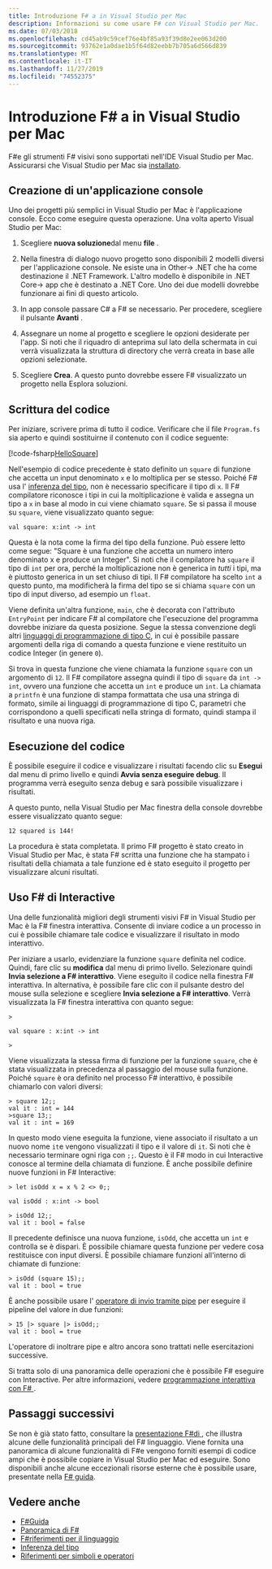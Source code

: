 ```yaml
---
title: Introduzione F# a in Visual Studio per Mac
description: Informazioni su come usare F# con Visual Studio per Mac.
ms.date: 07/03/2018
ms.openlocfilehash: cd45ab9c59cef76e4bf85a93f39d8e2ee063d200
ms.sourcegitcommit: 93762e1a0dae1b5f64d82eebb7b705a6d566d839
ms.translationtype: MT
ms.contentlocale: it-IT
ms.lasthandoff: 11/27/2019
ms.locfileid: "74552375"
---
```

# <a name="get-started-with-f-in-visual-studio-for-mac"></a>Introduzione F# a in Visual Studio per Mac

F#e gli strumenti F# visivi sono supportati nell'IDE Visual Studio per Mac. Assicurarsi che Visual Studio per Mac sia [installato](install-fsharp.md#install-f-with-visual-studio-for-mac).

## <a name="creating-a-console-application"></a>Creazione di un'applicazione console

Uno dei progetti più semplici in Visual Studio per Mac è l'applicazione console.  Ecco come eseguire questa operazione.  Una volta aperto Visual Studio per Mac:

1. Scegliere **nuova soluzione**dal menu **file** .

2. Nella finestra di dialogo nuovo progetto sono disponibili 2 modelli diversi per l'applicazione console.  Ne esiste una in Other-> .NET che ha come destinazione il .NET Framework.  L'altro modello è disponibile in .NET Core-> app che è destinato a .NET Core.  Uno dei due modelli dovrebbe funzionare ai fini di questo articolo.

3. In app console passare C# a F# se necessario.  Per procedere, scegliere il pulsante **Avanti** .  

4. Assegnare un nome al progetto e scegliere le opzioni desiderate per l'app.  Si noti che il riquadro di anteprima sul lato della schermata in cui verrà visualizzata la struttura di directory che verrà creata in base alle opzioni selezionate.  

5. Scegliere **Crea**.  A questo punto dovrebbe essere F# visualizzato un progetto nella Esplora soluzioni.

## <a name="writing-your-code"></a>Scrittura del codice

Per iniziare, scrivere prima di tutto il codice.  Verificare che il file `Program.fs` sia aperto e quindi sostituirne il contenuto con il codice seguente:

[!code-fsharp[HelloSquare](~/samples/snippets/fsharp/getting-started/hello-square.fs)]

Nell'esempio di codice precedente è stato definito un `square` di funzione che accetta un input denominato `x` e lo moltiplica per se stesso.  Poiché F# usa l' [inferenza del tipo](../language-reference/type-inference.md), non è necessario specificare il tipo di `x`.  Il F# compilatore riconosce i tipi in cui la moltiplicazione è valida e assegna un tipo a `x` in base al modo in cui viene chiamato `square`.  Se si passa il mouse su `square`, viene visualizzato quanto segue:

```console
val square: x:int -> int
```

Questa è la nota come la firma del tipo della funzione.  Può essere letto come segue: "Square è una funzione che accetta un numero intero denominato x e produce un Integer".  Si noti che il compilatore ha `square` il tipo di `int` per ora, perché la moltiplicazione non è generica in *tutti* i tipi, ma è piuttosto generica in un set chiuso di tipi.  Il F# compilatore ha scelto `int` a questo punto, ma modificherà la firma del tipo se si chiama `square` con un tipo di input diverso, ad esempio un `float`.

Viene definita un'altra funzione, `main`, che è decorata con l'attributo `EntryPoint` per indicare F# al compilatore che l'esecuzione del programma dovrebbe iniziare da questa posizione.  Segue la stessa convenzione degli altri [linguaggi di programmazione di tipo C](https://en.wikipedia.org/wiki/Entry_point#C_and_C.2B.2B), in cui è possibile passare argomenti della riga di comando a questa funzione e viene restituito un codice Integer (in genere `0`).

Si trova in questa funzione che viene chiamata la funzione `square` con un argomento di `12`.  Il F# compilatore assegna quindi il tipo di `square` da `int -> int`, ovvero una funzione che accetta un `int` e produce un `int`.  La chiamata a `printfn` è una funzione di stampa formattata che usa una stringa di formato, simile ai linguaggi di programmazione di tipo C, parametri che corrispondono a quelli specificati nella stringa di formato, quindi stampa il risultato e una nuova riga.

## <a name="running-your-code"></a>Esecuzione del codice

È possibile eseguire il codice e visualizzare i risultati facendo clic su **Esegui** dal menu di primo livello e quindi **Avvia senza eseguire debug**.  Il programma verrà eseguito senza debug e sarà possibile visualizzare i risultati.

A questo punto, nella Visual Studio per Mac finestra della console dovrebbe essere visualizzato quanto segue:

```console
12 squared is 144!
```

La procedura è stata completata.  Il primo F# progetto è stato creato in Visual Studio per Mac, è stata F# scritta una funzione che ha stampato i risultati della chiamata a tale funzione ed è stato eseguito il progetto per visualizzare alcuni risultati.

## <a name="using-f-interactive"></a>Uso F# di Interactive

Una delle funzionalità migliori degli strumenti visivi F# in Visual Studio per Mac è la F# finestra interattiva.  Consente di inviare codice a un processo in cui è possibile chiamare tale codice e visualizzare il risultato in modo interattivo.

Per iniziare a usarlo, evidenziare la funzione `square` definita nel codice.  Quindi, fare clic su **modifica** dal menu di primo livello.  Selezionare quindi **Invia selezione a F# interattivo**.  Viene eseguito il codice nella finestra F# interattiva.  In alternativa, è possibile fare clic con il pulsante destro del mouse sulla selezione e scegliere **Invia selezione a F# interattivo**.  Verrà visualizzata la F# finestra interattiva con quanto segue:

```console
>

val square : x:int -> int

>
```

Viene visualizzata la stessa firma di funzione per la funzione `square`, che è stata visualizzata in precedenza al passaggio del mouse sulla funzione.  Poiché `square` è ora definito nel processo F# interattivo, è possibile chiamarlo con valori diversi:

```console
> square 12;;
val it : int = 144
>square 13;;
val it : int = 169
```

In questo modo viene eseguita la funzione, viene associato il risultato a un nuovo nome `it`e vengono visualizzati il tipo e il valore di `it`.  Si noti che è necessario terminare ogni riga con `;;`.  Questo è il F# modo in cui Interactive conosce al termine della chiamata di funzione.  È anche possibile definire nuove funzioni in F# Interactive:

```console
> let isOdd x = x % 2 <> 0;;

val isOdd : x:int -> bool

> isOdd 12;;
val it : bool = false
```

Il precedente definisce una nuova funzione, `isOdd`, che accetta un `int` e controlla se è dispari.  È possibile chiamare questa funzione per vedere cosa restituisce con input diversi.  È possibile chiamare funzioni all'interno di chiamate di funzione:

```console
> isOdd (square 15);;
val it : bool = true
```

È anche possibile usare l' [operatore di invio tramite pipe](../language-reference/symbol-and-operator-reference/index.md) per eseguire il pipeline del valore in due funzioni:

```console
> 15 |> square |> isOdd;;
val it : bool = true
```

L'operatore di inoltrare pipe e altro ancora sono trattati nelle esercitazioni successive.

Si tratta solo di una panoramica delle operazioni che è possibile F# eseguire con Interactive.  Per altre informazioni, vedere [programmazione interattiva con F# ](../tutorials/fsharp-interactive/index.md).

## <a name="next-steps"></a>Passaggi successivi

Se non è già stato fatto, consultare la [presentazione F#di ](../tour.md), che illustra alcune delle funzionalità principali del F# linguaggio.  Viene fornita una panoramica di alcune funzionalità di F#e vengono forniti esempi di codice ampi che è possibile copiare in Visual Studio per Mac ed eseguire.  Sono disponibili anche alcune eccezionali risorse esterne che è possibile usare, presentate nella [ F# guida](../index.yml).

## <a name="see-also"></a>Vedere anche

- [F#Guida](../index.yml)
- [Panoramica di F#](../tour.md)
- [F#riferimenti per il linguaggio](../language-reference/index.md)
- [Inferenza del tipo](../language-reference/type-inference.md)
- [Riferimenti per simboli e operatori](../language-reference/symbol-and-operator-reference/index.md)

